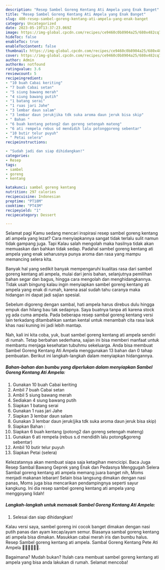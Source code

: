 ```yaml
---
description: "Resep Sambel Goreng Kentang Ati Ampela yang Enak Banget"
title: "Resep Sambel Goreng Kentang Ati Ampela yang Enak Banget"
slug: 400-resep-sambel-goreng-kentang-ati-ampela-yang-enak-banget
category: Uncategorized
date: 2023-05-19T13:37:23.069Z
image: https://img-global.cpcdn.com/recipes/ce9460c0b8904a25/680x482cq70/sambel-goreng-kentang-ati-ampela-foto-resep-utama.jpg
hideToc: false
enableToc: true
enableTocContent: false
thumbnail: https://img-global.cpcdn.com/recipes/ce9460c0b8904a25/680x482cq70/sambel-goreng-kentang-ati-ampela-foto-resep-utama.jpg
cover: https://img-global.cpcdn.com/recipes/ce9460c0b8904a25/680x482cq70/sambel-goreng-kentang-ati-ampela-foto-resep-utama.jpg
author: Admin
authorAv: notfound
ratingvalue: 3.6
reviewcount: 5
recipeingredient:
- "10 buah Cabai keriting"
- "7 buah Cabai setan"
- "5 siung bawang merah"
- "4 siung bawang putih"
- "1 batang serai"
- "1 ruas jari Jahe"
- "3 lembar daun salam"
- "3 lembar daun jerukjika tdk suka aroma daun jeruk bisa skip"
- " Bahan "
- "6 buah kentang potong2 dan goreng setengah mateng"
- "6 ati rempela rebus sd mendidih lalu potonggoreng sebentar"
- "10 butir telur puyuh"
- " Petai selera"
recipeinstructions:

- "Sudah jadi dan siap dihidangkan!"
categories:
- Resep
tags:
- sambel
- goreng
- kentang

katakunci: sambel goreng kentang 
nutrition: 297 calories
recipecuisine: Indonesian
preptime: "PT18M"
cooktime: "PT43M"
recipeyield: "1"
recipecategory: Dessert

---
```



Selamat pagi Kamu sedang mencari inspirasi resep sambel goreng kentang ati ampela yang lezat? Cara menyiapkannya sangat tidak terlalu sulit namun tidak gampang juga. Tapi Kalau salah mengolah maka hasilnya tidak akan memuaskan dan bahkan tidak sedap. Padahal sambel goreng kentang ati ampela yang enak seharusnya punya aroma dan rasa yang mampu memancing selera kita.


Banyak hal yang sedikit banyak mempengaruhi kualitas rasa dari sambel goreng kentang ati ampela, mulai dari jenis bahan, selanjutnya pemilihan bahan segar dan bagus, hingga cara mengolah dan menghidangkannya. Tidak usah bingung kalau ingin menyiapkan sambel goreng kentang ati ampela yang enak di rumah, karena asal sudah tahu caranya maka hidangan ini dapat jadi sajian spesial.

Sebelum digoreng dengan sambal, hati ampela harus direbus dulu hingga empuk dan hilang bau tak sedapnya. Saya buatnya tanpa ati karena stock yg ada cuma ampela. Pada beberapa resep sambal goreng kentang versi lain terkadang ditambahkan santan kental untuk menambah cita rasa lauk khas nasi kuning ini jadi lebih mantap.


Nah, kali ini kita coba, yuk, buat sambel goreng kentang ati ampela sendiri di rumah. Tetap berbahan sederhana, sajian ini bisa memberi manfaat untuk membantu menjaga kesehatan tubuhmu sekeluarga. Anda bisa membuat Sambel Goreng Kentang Ati Ampela menggunakan 13 bahan dan 0 tahap pembuatan. Berikut ini langkah-langkah dalam menyiapkan hidangannya.

<!--inarticleads1-->

##### Bahan-bahan dan bumbu yang diperlukan dalam menyiapkan Sambel Goreng Kentang Ati Ampela:

1. Gunakan 10 buah Cabai keriting
1. Ambil 7 buah Cabai setan
1. Ambil 5 siung bawang merah
1. Sediakan 4 siung bawang putih
1. Siapkan 1 batang serai
1. Gunakan 1 ruas jari Jahe
1. Siapkan 3 lembar daun salam
1. Gunakan 3 lembar daun jeruk(jika tdk suka aroma daun jeruk bisa skip)
1. Siapkan  Bahan :
1. Siapkan 6 buah kentang (potong2 dan goreng setengah mateng)
1. Gunakan 6 ati rempela (rebus s.d mendidih lalu potong&amp;goreng sebentar)
1. Ambil 10 butir telur puyuh
1. Siapkan  Petai (selera)


Kelezatannya akan membuat siapa saja ketagihan mencicipi. Baca Juga Resep Sambal Bawang Geprek yang Enak dan Pedasnya Menggugah Selera Sambal goreng kentang ati ampela memang juara banget nih, Moms menjadi makanan lebaran! Selain bisa langsung dimakan dengan nasi panas, Moms juga bisa mencarikan pendampingnya seperti sayur kangkung. Ini dia resep sambel goreng kentang ati ampela yang menggoyang lidah! 

<!--inarticleads2-->

##### Langkah-langkah untuk memasak Sambel Goreng Kentang Ati Ampela:


1. Selesai dan siap dihidangkan!

Kalau versi saya, sambel goreng ini cocok banget dimakan dengan nasi putih panas dan ayam kecap/ayam semur. Biasanya sambal goreng kentang ati ampela bisa dimakan. Masukkan cabai merah iris dan bumbu halus. Resep Sambel goreng kentang ati ampela. Sambal Goreng Kentang Pete Ati Ampela 👍🏼👍🏼👍🏼. 

Bagaimana? Mudah bukan? Itulah cara membuat sambel goreng kentang ati ampela yang bisa anda lakukan di rumah. Selamat mencoba!
